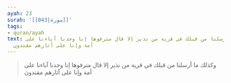 ```yaml
---
ayah: 23
surah: '[[043|سورة]]'
tags:
- quran/ayah
text: وكذلك ما أرسلنا من قبلك في قرية من نذير إلا قال مترفوها إنا وجدنا آباءنا على
  أمة وإنا على آثارهم مقتدون
---
```

> وكذلك ما أرسلنا من قبلك في قرية من نذير إلا قال مترفوها إنا وجدنا آباءنا على أمة وإنا على آثارهم مقتدون
